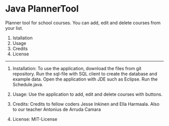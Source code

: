 # Java PlannerTool
Planner tool for school courses.
You can add, edit and delete courses from your list.

1. Istallation
2. Usage
3. Credits 
4. License

-----------------------------------------------------------------------------------------------------------------------------------
1. Installation:
To use the application, download the files from git repository. Run the sql-file with SQL client to create the database and example data. Open the application with JDE such as Eclipse. Run the Schedule.java.

2. Usage: 
Use the application to add, edit and delete courses with buttons.

3. Credits:
Credits to fellow coders Jesse Inkinen and Ella Harmaala. Also to our teacher Antonius de Arruda Camara

4. License: 
MIT-License

